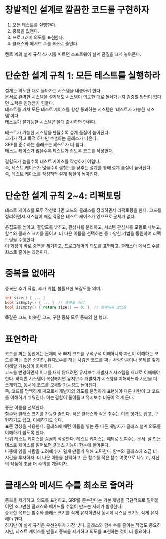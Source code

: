 # 창발적인 설계로 깔끔한 코드를 구현하자
1. 모든 테스트를 실행한다.
2. 중복을 없앤다.
3. 프로그래머 의도를 표현한다.
4. 클래스와 메서드 수를 최소로 줄인다.

켄트 벡의 설계 규칙 4가지를 따르면 소프트웨어 설계 품질을 크게 놓여준다.

# 단순한 설계 규칙 1: 모든 테스트를 실행하라
설계는 의도한 대로 돌아가는 시스템을 내놓아야 한다.
<br>
문서로 완벽한 시스템을 설계해도 시스템이 의도한 대로 돌아가는지 검증할 방법이 없다면 노력은 인정받기 힘들다.
<br>
테스트를 거쳐 모든 테스트 케이스를 항상 통과하는 시스템은 '테스트가 가능한 시스템'이다.
<br>
테스트가 불가능한 시스템은 절대 출시하면 안된다.

테스트가 가능한 시스템을 만들수록 설계 품질이 높아진다.
<br>
크기가 작고 목적 하나만 수행하는 클래스가 나온다. 
<br>
SRP를 준수하는 클래스는 테스트가 더 쉽다.
<br>
테스트 케이스가 많을수록 테스트가 쉽도록 코드를 작성한다.

결합도가 높을수록 테스트 케이스를 작성하기 어렵다.
<br>
즉, 테스트 케이스가 많을수록 결합도를 낮추는 설계를 통해 설계 품질이 높아진다.
<br>
즉, 테스트 케이스를 작성하면 설계 품질이 높아진다.

# 단순한 설계 규칙 2~4: 리팩토링
테스트 케이스를 모두 작성했다면 코드와 클래스를 정리하면서 리팩토링을 한다. 코드를 정리하면서 시스템이 깨질 걱정은 테스트 케이스가 있으므로 문제가 없다.

응집도를 높이고, 결합도를 낮추고, 관심사를 분리하고, 시스템 관심사를 모듈로 나누고, 함수와 클래스 크기를 줄이고, 더 나은 이름을 선택하는 등 다양한 기법을 동원하여 리팩토링을 수행한다.
<br>
이 과정이 바로 중복을 제거하고, 프로그래머의 의도를 표현하고, 클래스아 메서드 수를 최소로 줄이는 과정이다.

# 중복을 없애라
중복은 추가 작업, 추가 위험, 불필요한 복잡도를 의미.

```cpp
int size() { ... }
bool isEmpty() { ... }  // 중복을 의미
bool isEmpty() { return size() == 0; }  // 중복되지 않았음
```
똑같은 코드, 비슷한 코드, 구현 중복 모두 중복의 한 형태.

# 표현하라
코드를 짜는 동안에는 문제에 푹 빠져 코드를 구석구석 이해하니까 자신이 이해하는 코드를 짜는 것은 쉽지만, 유지보수를 하는 사람은 코드를 짜는 사람만큼이나 문제를 깊게 이해할 가능성이 희박하다.
<br>
코드를 변경하면서 버그를 내지 않으려면 유지보수 개발자가 시스템을 제대로 이해해야 한다. 하지만 시스템이 복잡해지면 유지보수 개발자가 시스템을 이해하느라 시간을 더 쓰게되고, 동시에 코드를 오해할 가능성도 높아진다.
<br>
즉, 코드를 명백하게 짜므로써 개발자의 의도를 분명하게 표현해야 다른 사람이 그 코드를 이해하기 쉬워진다. 이는 결함이 줄어들고 유지보수 비용이 적게 든다.

좋은 이름을 선택한다.
<br>
함수와 클래스 크기를 가능한 줄인다. 작은 클래스와 작은 함수는 이름 짓기도 쉽고, 구현하기도 쉽고, 이해하기도 쉽다.
<br>
표준 명칭을 사용한다. 클래스에 패턴 이름을 넣는 등 다른 개발자가 클래스 설계 의도를 이해하기 쉽도록 한다.
<br>
단위 테스트 케이스를 꼼곰히 작성한다. 테스트 케이스는 예제로 보여주는 문서. 잘 만든 테스트 케이스를 읽어보면 클래스 기능이 한눈에 들어온다.
<br>
나중에 읽을 사람을 고려해 읽기 쉽게 만들기 위해 고민한다. 함수와 클래스에 조금 더 시간을 투자하자. 더 나은 이름을 선택하고, 큰 함수를 작은 함수 여럿으로 나누고, 자신의 작품에 조금 더 주의를 기울이자.

# 클래스와 메서드 수를 최소로 줄여라
중복을 제거하고, 의도를 표현하고, SRP를 준수한다는 기본 개념을 극단적으로 밀어붙이면 조그만한 클래스와 메서드를 수없이 만드는 사례가 발생한다.
<br>
중요한 목표는 함수와 클래스 크기를 작게 유지하면서 동시에 시스템 크기도 작게 유지해야 한다.
<br>
하지만 이 설계 규칙은 우선순위가 가장 낮다. 클래스와 함수 수를 줄이는 작업도 중요하지만, 테스트 케이스를 만들고 중복을 제거하고 의도를 표현하는 것이 더 중요하다.